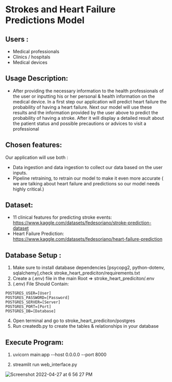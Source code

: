 # Strokes and Heart Failure Predictions Model

## Users :
* Medical professionals
* Clinics / hospitals
* Medical devices

## Usage Description:

* After providing the necessary information to the health professionals of the user or inputting his or her personal & health information on the medical device.
In a first step our application will predict heart failure the probability of having a heart failure.
Next our model will use these results and the information provided by the user above to predict the probability of having a stroke. 
After it will display a detailed result about the patient status and possible precautions or advices to visit a professional

## Chosen features:
Our application will use both :
* Data ingestion and data ingestion to collect our data based on the user inputs.
* Pipeline retraining,  to retrain our model to make it even more accurate ( we are talking about heart failure and predictions so our model needs highly critical.)


## Dataset: 
* 11 clinical features for predicting stroke events:
https://www.kaggle.com/datasets/fedesoriano/stroke-prediction-dataset
* Heart Failure Prediction:
https://www.kaggle.com/datasets/fedesoriano/heart-failure-prediction

## Database Setup :

1. Make sure to install database dependencies [psycopg2, python-dotenv, sqlalchemy],check stroke_heart_prediciton/requirements.txt
2. Create a (.env) file in the main Root =>  stroke_heart_prediciton/.env
3. (.env) File Should Contain:
```
POSTGRES_USER=[User]
POSTGRES_PASSWORD=[Password]
POSTGRES_SERVER=[Server]
POSTGRES_PORT=[Port]
POSTGRES_DB=[Database]

```
4. Open terminal and go to stroke_heart_prediciton/postgres 
5. Run createdb.py to create the tables & relationships in your database

## Execute Program:

1. uvicorn  main:app --host 0.0.0.0 --port 8000

2. streamlit run web_interface.py





![Screenshot 2022-04-27 at 6 56 27 PM](https://user-images.githubusercontent.com/49615833/165579996-2b784dfc-404d-40c8-99ee-c8ec92497faa.png)

